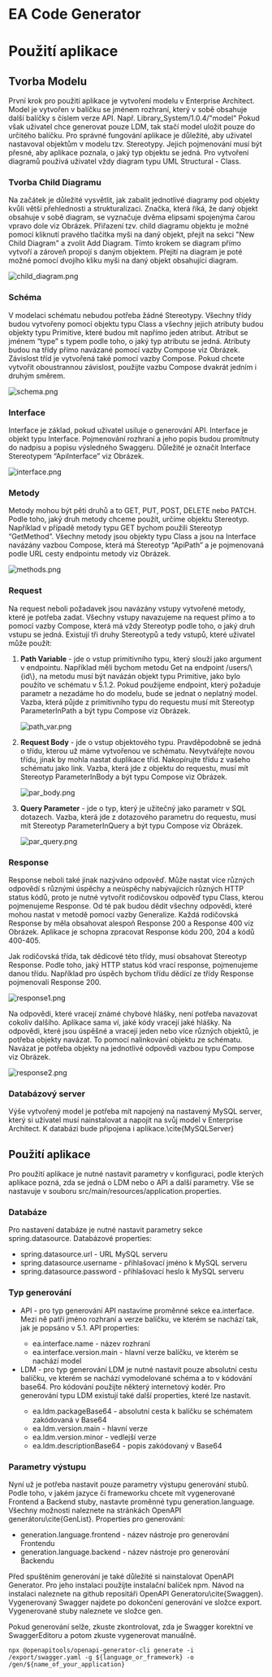 # EA Code Generator

# Použití aplikace
## Tvorba Modelu
První krok pro 
použití aplikace je vytvoření modelu v Enterprise Architect. Model je vytvořen v balíčku se jménem rozhraní, který v sobě obsahuje další balíčky s číslem verze API. Např. Library_System/1.0.4/"model"
Pokud však uživatel chce generovat pouze LDM, tak stačí model uložit pouze do určitého balíčku.
Pro správné fungování aplikace je důležité, aby uživatel nastavoval objektům v modelu tzv. Stereotypy. Jejich pojmenování musí být přesné, aby aplikace poznala, o jaký typ objektu se jedná.
Pro vytvoření diagramů používá uživatel vždy diagram typu UML Structural - Class.

### Tvorba Child Diagramu
Na začátek je důležité vysvětlit, jak zabalit jednotlivé diagramy pod objekty kvůli větší přehlednosti a strukturalizaci. Značka, která říká, že daný objekt obsahuje v sobě diagram, se vyznačuje dvěma elipsami spojenýma čarou vpravo dole viz Obrázek. Přiřazení tzv. child diagramu objektu je možné pomocí kliknutí pravého tlačítka myši na daný objekt, přejít na sekci "New Child Diagram" a zvolit Add Diagram. Tímto krokem se diagram přímo vytvoří a zároveň propojí s daným objektem. Přejití na diagram je poté možné pomocí dvojího kliku myši na daný objekt obsahující diagram.

![child_diagram.png](src%2Fmain%2Fresources%2Fdocumentation%2Fchild_diagram.png)

### Schéma
V modelaci schématu nebudou potřeba žádné Stereotypy. Všechny třídy budou vytvořeny pomocí objektu typu Class a všechny jejich atributy budou objekty typu Primitive, které budou mít napřímo jeden atribut. Atribut se jménem “type” s typem podle toho, o jaký typ atributu se jedná. Atributy budou na třídy přímo navázané pomocí vazby Compose viz Obrázek. Závislost tříd je vytvořená také pomocí vazby Compose. Pokud chcete vytvořit oboustrannou závislost, použijte vazbu Compose dvakrát jedním i druhým směrem.

![schema.png](src%2Fmain%2Fresources%2Fdocumentation%2Fschema.png)

### Interface
Interface je základ, pokud uživatel usiluje o generování API. Interface je objekt typu Interface. Pojmenování rozhraní a jeho popis budou promítnuty do nadpisu a popisu výsledného Swaggeru. Důležité je označit Interface Stereotypem “ApiInterface” viz Obrázek.

![interface.png](src%2Fmain%2Fresources%2Fdocumentation%2Finterface.png)
### Metody
Metody mohou být pěti druhů a to GET, PUT, POST, DELETE nebo PATCH. Podle toho, jaký druh metody chceme použít, určíme objektu Stereotyp. Například v případě metody typu GET bychom použili Stereotyp “GetMethod”. Všechny metody jsou objekty typu Class a jsou na Interface navázány vazbou Compose, která má Stereotyp “ApiPath” a je pojmenovaná podle URL cesty endpointu metody viz Obrázek.

![methods.png](src%2Fmain%2Fresources%2Fdocumentation%2Fmethods.png)

### Request
Na request neboli požadavek jsou navázány vstupy vytvořené metody, které je potřeba zadat. Všechny vstupy navazujeme na request přímo a to pomocí vazby Compose, která má vždy Stereotyp podle toho, o jaký druh vstupu se jedná. Existují tři druhy Stereotypů a tedy vstupů, které uživatel může použít:

<ol>
<li><b>Path Variable</b> - jde o vstup primitivního typu, který slouží jako argument v endpointu. Například měli bychom metodu Get na endpoint /users/\{id\}, na metodu musí být navázán objekt typu Primitive, jako bylo použito ve schématu v 5.1.2. Pokud použijeme endpoint, který požaduje parametr a nezadáme ho do modelu, bude se jednat o neplatný model. Vazba, která půjde z primitivního typu do requestu musí mít Stereotyp ParameterInPath a být typu Compose viz Obrázek.

![path_var.png](src%2Fmain%2Fresources%2Fdocumentation%2Fpath_var.png)
<li><b>Request Body</b> - jde o vstup objektového typu. Pravděpodobně se jedná o třídu, kterou už máme vytvořenou ve schématu. Nevytvářejte novou třídu, jinak by mohla nastat duplikace tříd. Nakopírujte třídu z vašeho schématu jako link. Vazba, která jde z objektu do requestu, musí mít Stereotyp ParameterInBody a být typu Compose viz Obrázek.</li>

![par_body.png](src%2Fmain%2Fresources%2Fdocumentation%2Fpar_body.png)
<li><b>Query Parameter</b> - jde o typ, který je užitečný jako parametr v SQL dotazech. Vazba, která jde z dotazového parametru do requestu, musí mít Stereotyp ParameterInQuery a být typu Compose viz Obrázek.</li>

![par_query.png](src%2Fmain%2Fresources%2Fdocumentation%2Fpar_query.png)
</ol>



### Response
Response neboli také jinak nazýváno odpověď. Může nastat více různých odpovědí s různými úspěchy a neúspěchy nabývajících různých HTTP status kódů, proto je nutné vytvořit rodičovskou odpověď typu Class, kterou pojmenujeme Response. Od té pak budou dědit všechny odpovědi, které mohou nastat v metodě pomocí vazby Generalize. Každá rodičovská Response by měla obsahovat alespoň Response 200 a Response 400 viz Obrázek. Aplikace je schopna zpracovat Response kódu 200, 204 a kódů 400-405.

Jak rodičovská třída, tak dědicové této třídy, musí obsahovat Stereotyp Response. Podle toho, jaký HTTP status kód vrací response, pojmenujeme danou třídu. Například pro úspěch bychom třídu dědící ze třídy Response pojmenovali Response 200.

![response1.png](src%2Fmain%2Fresources%2Fdocumentation%2Fresponse1.png)

Na odpovědi, které vracejí známé chybové hlášky, není potřeba navazovat cokoliv dalšího. Aplikace sama ví, jaké kódy vracejí jaké hlášky. Na odpovědi, které jsou úspěšné a vracejí jeden nebo více různých objektů, je potřeba objekty navázat. To pomocí nalinkování objektu ze schématu. Navázat je potřeba objekty na jednotlivé odpovědi vazbou typu Compose viz Obrázek.

![response2.png](src%2Fmain%2Fresources%2Fdocumentation%2Fresponse2.png)

### Databázový server
Výše vytvořený model je potřeba mít napojený na nastavený MySQL server, který si uživatel musí nainstalovat a napojit na svůj model v Enterprise Architect. K databázi bude připojena i aplikace.\cite{MySQLServer}


## Použití aplikace
Pro použití aplikace je nutné nastavit parametry v konfiguraci, podle kterých aplikace pozná, zda se jedná o LDM nebo o API a další parametry. Vše se nastavuje v souboru
src/main/resources/application.properties.
### Databáze
Pro nastavení databáze je nutné nastavit parametry sekce spring.datasource.
Databázové properties:
<ul>
<li>spring.datasource.url - URL MySQL serveru</li>
<li>spring.datasource.username - přihlašovací jméno k MySQL serveru</li>
<li>spring.datasource.password - přihlašovací heslo k MySQL serveru</li>
</ul>


### Typ generování
<ul>
<li>API - pro typ generování API nastavíme proměnné sekce ea.interface. Mezi ně patří jméno rozhraní a verze balíčku, ve kterém se nachází tak, jak je popsáno v 5.1. API properties:</li>
<ul>
<li>ea.interface.name - název rozhraní</li>
<li>ea.interface.version.main - hlavní verze balíčku, ve kterém se nachází model</li>
</ul>
<li>LDM - pro typ generování LDM je nutné nastavit pouze absolutní cestu balíčku, ve kterém se nachází vymodelované schéma a to v kódování base64. Pro kódování použijte některý internetový kodér. Pro generování typu LDM existují také další properties, které lze nastavit.</li>
<ul>
<li>ea.ldm.packageBase64 - absolutní cesta k balíčku se schématem zakódovaná v Base64</li>
<li>ea.ldm.version.main - hlavní verze</li>
<li>ea.ldm.version.minor - vedlejší verze</li>
<li>ea.ldm.descriptionBase64 - popis zakódovaný v Base64</li>
</ul>
</ul>

### Parametry výstupu
Nyní už je potřeba nastavit pouze parametry výstupu generování stubů. Podle toho, v jakém jazyce či frameworku chcete mít vygenerované Frontend a Backend stuby, nastavte proměnné typu generation.language. Všechny možnosti naleznete na stránkách OpenAPI generátoru\cite{GenList}. Properties pro generování:
<ul>
<li>generation.language.frontend - název nástroje pro generování Frontendu</li>
<li>generation.language.backend - název nástroje pro generování Backendu</li>
</ul>

Před spuštěním generování je také důležité si nainstalovat OpenAPI Generator. Pro jeho instalaci použijte instalační balíček npm. Návod na instalaci naleznete na github repositáři OpenAPI Generatoru\cite{Swaggen}. Vygenerovaný Swagger najdete po dokončení generování ve složce export. Vygenerované stuby naleznete ve složce gen.

Pokud generování selže, zkuste zkontrolovat, zda je Swagger korektní ve SwaggerEditoru a potom zkuste vygenerovat manuálně.

````shell script
npx @openapitools/openapi-generator-cli generate -i /export/swagger.yaml -g ${language_or_framework} -o /gen/${name_of_your_application}
````